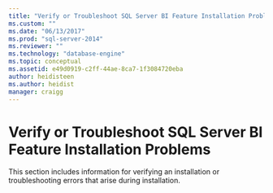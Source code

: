 ```yaml
---
title: "Verify or Troubleshoot SQL Server BI Feature Installation Problems | Microsoft Docs"
ms.custom: ""
ms.date: "06/13/2017"
ms.prod: "sql-server-2014"
ms.reviewer: ""
ms.technology: "database-engine"
ms.topic: conceptual
ms.assetid: e49d0919-c2ff-44ae-8ca7-1f3084720eba
author: heidisteen
ms.author: heidist
manager: craigg
---
```

# Verify or Troubleshoot SQL Server BI Feature Installation Problems
  This section includes information for verifying an installation or troubleshooting errors that arise during installation.  
  
  
